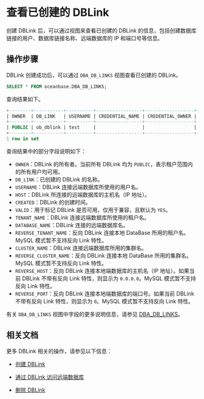 # 查看已创建的 DBLink

创建 DBLink 后，可以通过视图来查看已创建的 DBLink 的信息，包括创建数据库链接的用户、数据库链接名称、远端数据库的 IP 和端口号等信息。

## 操作步骤

DBLink 创建成功后，可以通过 `DBA_DB_LINKS` 视图查看已创建的 DBLink。

```sql
SELECT * FROM oceanbase.DBA_DB_LINKS;
```

查询结果如下。

```sql
+--------+-----------+----------+-----------------+------------------+---------------------+---------------------+--------+----------------+-------+-----------+-------------+---------------+---------------------+--------------+----------------------+--------------+--------------+
| OWNER  | DB_LINK   | USERNAME | CREDENTIAL_NAME | CREDENTIAL_OWNER | HOST                | CREATED             | HIDDEN | SHARD_INTERNAL | VALID | INTRA_CDB | TENANT_NAME | DATABASE_NAME | REVERSE_TENANT_NAME | CLUSTER_NAME | REVERSE_CLUSTER_NAME | REVERSE_HOST | REVERSE_PORT |
+--------+-----------+----------+-----------------+------------------+---------------------+---------------------+--------+----------------+-------+-----------+-------------+---------------+---------------------+--------------+----------------------+--------------+--------------+
| PUBLIC | ob_dblink | test     |                 |                  | xx.xx.xx.xx:2881    | 2023-05-25 13:40:35 |        |                | YES   |           | mysql001    | mydb          |                     |              |                      | 0.0.0.0      |            0 |
+--------+-----------+----------+-----------------+------------------+---------------------+---------------------+--------+----------------+-------+-----------+-------------+---------------+---------------------+--------------+----------------------+--------------+--------------+
1 row in set
```

查询结果中的部分字段说明如下：

* `OWNER`：DBLink 的所有者。当前所有 DBLink 均为 `PUBLIC`，表示租户范围内的所有用户均可用。
* `DB_LINK`：已创建的 DBLink 的名称。
* `USERNAME`：DBLink 连接远端数据库所使用的用户名。
* `HOST`：DBLink 所连接的远端数据库的主机名（IP 地址）。
* `CREATED`：DBLink 的创建时间。
* `VALID`：用于标记 DBLink 是否可用，仅用于兼容，且默认为 `YES`。
* `TENANT_NAME`：DBLink 连接远端数据库所使用的租户名。
* `DATABASE_NAME`：DBLink 连接的远端数据库名。
* `REVERSE_TENANT_NAME`：反向 DBLink 连接本地 DataBase 所用的租户名。MySQL 模式暂不支持反向 Link 特性。
* `CLUSTER_NAME`：DBLink 连接远端数据库所用的集群名。
* `REVERSE_CLUSTER_NAME`：反向 DBLink 连接本地 DataBase 所用的集群名。MySQL 模式暂不支持反向 Link 特性。
* `REVERSE_HOST`：反向 DBLink 连接本地端数据库的主机名（IP 地址）。如果当前 DBLink 不带有反向 Link 特性，则显示为 `0.0.0.0`。MySQL 模式暂不支持反向 Link 特性。
* `REVERSE_PORT`：反向 DBLink 连接本地端数据库的端口号。如果当前 DBLink 不带有反向 Link 特性，则显示为 `0`。MySQL 模式暂不支持反向 Link 特性。

有关 `DBA_DB_LINKS` 视图中字段的更多说明信息，请参见 [DBA_DB_LINKS](../../../7.system-views/5.system-view-of-oracle-mode/2.dictionary-view-of-oracle-mode/282.dba_db_links.md)。

## 相关文档

更多 DBLink 相关的操作，请参见以下信息：

* [创建 DBLink](1.create-a-dblink-of-mysql-mode.md)

* [通过 DBLink 访问远端数据库](3.access-a-remote-database-by-ablink-of-mysql-mode.md)

* [删除 DBLink](5.delete-a-dblink-of-mysql-mode.md)

